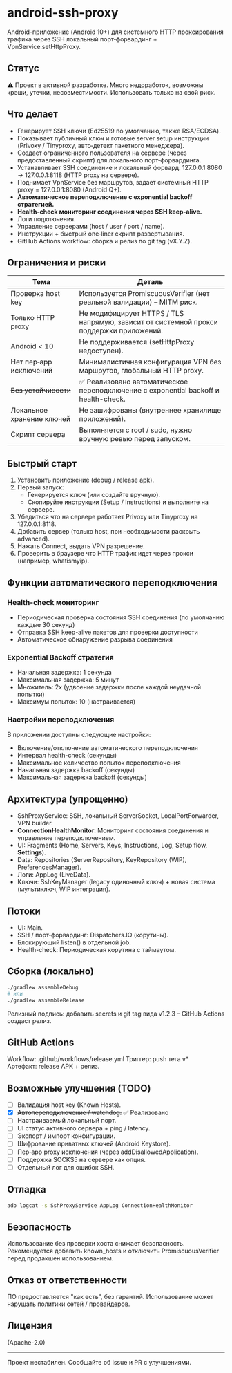 # android-ssh-proxy

Android-приложение (Android 10+) для системного HTTP проксирования трафика через SSH локальный порт‑форвардинг + VpnService.setHttpProxy.

## Статус
⚠ Проект в активной разработке. Много недоработок, возможны крэши, утечки, несовместимости. Использовать только на свой риск.

## Что делает
- Генерирует SSH ключи (Ed25519 по умолчанию, также RSA/ECDSA).
- Показывает публичный ключ и готовые server setup инструкции (Privoxy / Tinyproxy, авто‑детект пакетного менеджера).
- Создает ограниченного пользователя на сервере (через предоставленный скрипт) для локального порт‑форвардинга.
- Устанавливает SSH соединение и локальный форвард: 127.0.0.1:8080 -> 127.0.0.1:8118 (HTTP proxy на сервере).
- Поднимает VpnService без маршрутов, задает системный HTTP proxy = 127.0.0.1:8080 (Android Q+).
- **Автоматическое переподключение с exponential backoff стратегией.**
- **Health-check мониторинг соединения через SSH keep-alive.**
- Логи подключения.
- Управление серверами (host / user / port / name).
- Инструкции + быстрый one‑liner скрипт развертывания.
- GitHub Actions workflow: сборка и релиз по git tag (vX.Y.Z).

## Ограничения и риски
| Тема | Деталь |
|------|--------|
| Проверка host key | Используется PromiscuousVerifier (нет реальной валидации) – MITM риск. |
| Только HTTP proxy | Не модифицирует HTTPS / TLS напрямую, зависит от системной прокси поддержки приложений. |
| Android < 10 | Не поддерживается (setHttpProxy недоступен). |
| Нет пер‑app исключений | Минималистичная конфигурация VPN без маршрутов, глобальный HTTP proxy. |
| ~~Без устойчивости~~ | ✅ Реализовано автоматическое переподключение с exponential backoff и health-check. |
| Локальное хранение ключей | Не зашифрованы (внутреннее хранилище приложений). |
| Скрипт сервера | Выполняется с root / sudo, нужно вручную ревью перед запуском. |

## Быстрый старт
1. Установить приложение (debug / release apk).
2. Первый запуск:
   - Генерируется ключ (или создайте вручную).
   - Скопируйте инструкции (Setup / Instructions) и выполните на сервере.
3. Убедиться что на сервере работает Privoxy или Tinyproxy на 127.0.0.1:8118.
4. Добавить сервер (только host, при необходимости раскрыть advanced).
5. Нажать Connect, выдать VPN разрешение.
6. Проверить в браузере что HTTP трафик идет через прокси (например, whatismyip).

## Функции автоматического переподключения

### Health-check мониторинг
- Периодическая проверка состояния SSH соединения (по умолчанию каждые 30 секунд)
- Отправка SSH keep-alive пакетов для проверки доступности
- Автоматическое обнаружение разрыва соединения

### Exponential Backoff стратегия
- Начальная задержка: 1 секунда
- Максимальная задержка: 5 минут
- Множитель: 2x (удвоение задержки после каждой неудачной попытки)
- Максимум попыток: 10 (настраивается)

### Настройки переподключения
В приложении доступны следующие настройки:
- Включение/отключение автоматического переподключения
- Интервал health-check (секунды)
- Максимальное количество попыток переподключения
- Начальная задержка backoff (секунды)
- Максимальная задержка backoff (секунды)

## Архитектура (упрощенно)
- SshProxyService: SSH, локальный ServerSocket, LocalPortForwarder, VPN builder.
- **ConnectionHealthMonitor**: Мониторинг состояния соединения и управление переподключением.
- UI: Fragments (Home, Servers, Keys, Instructions, Log, Setup flow, **Settings**).
- Data: Repositories (ServerRepository, KeyRepository (WIP), PreferencesManager).
- Логи: AppLog (LiveData).
- Ключи: SshKeyManager (legacy одиночный ключ) + новая система (мультиключ, WIP интеграция).

## Потоки
- UI: Main.
- SSH / порт‑форвардинг: Dispatchers.IO (корутины).
- Блокирующий listen() в отдельной job.
- Health-check: Периодическая корутина с таймаутом.

## Сборка (локально)
```bash
./gradlew assembleDebug
# или
./gradlew assembleRelease
```
Релизный подпись: добавить secrets и git tag вида v1.2.3 – GitHub Actions создаст релиз.

## GitHub Actions
Workflow: .github/workflows/release.yml
Триггер: push тега v*  
Артефакт: release APK + релиз.

## Возможные улучшения (TODO)
- [ ] Валидация host key (Known Hosts).
- [x] ~~Автопереподключение / watchdog.~~ ✅ Реализовано
- [ ] Настраиваемый локальный порт.
- [ ] UI статус активного сервера + ping / latency.
- [ ] Экспорт / импорт конфигурации.
- [ ] Шифрование приватных ключей (Android Keystore).
- [ ] Пер‑app proxy исключения (через addDisallowedApplication).
- [ ] Поддержка SOCKS5 на сервере как опция.
- [ ] Отдельный лог для ошибок SSH.

## Отладка
```bash
adb logcat -s SshProxyService AppLog ConnectionHealthMonitor
```

## Безопасность
Использование без проверки хоста снижает безопасность. Рекомендуется добавить known_hosts и отключить PromiscuousVerifier перед продакшен использованием.

## Отказ от ответственности
ПО предоставляется "как есть", без гарантий. Использование может нарушать политики сетей / провайдеров.

## Лицензия
(Apache-2.0)

---
Проект нестабилен. Сообщайте об issue и PR с улучшениями.
